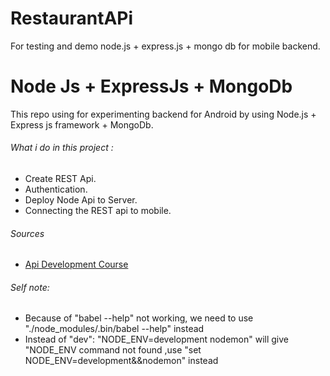 # RestaurantAPi
For testing and demo node.js + express.js + mongo db for mobile backend.
  
  
# Node Js + ExpressJs + MongoDb
This repo using for experimenting backend for Android by using Node.js + Express js framework + MongoDb.

###### What i do in this project :
- Create REST Api.
- Authentication.
- Deploy Node Api to Server.
- Connecting the REST api to mobile.

###### Sources
- [Api Development Course](https://www.udemy.com/api-development/)

###### Self note:
- Because of "babel --help" not working, we need to use "./node_modules/.bin/babel --help" instead
- Instead of "dev": "NODE_ENV=development nodemon" will give "NODE_ENV command not found 
  ,use "set NODE_ENV=development&&nodemon" instead
